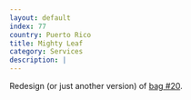```yaml
---
layout: default
index: 77
country: Puerto Rico
title: Mighty Leaf
category: Services
description: |
---
```

Redesign (or just another version) of [bag #20](#post_20).
